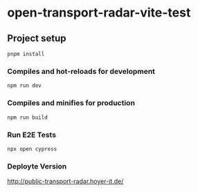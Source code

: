 # open-transport-radar-vite-test

## Project setup
```
pnpm install
```

### Compiles and hot-reloads for development
```
npm run dev
```

### Compiles and minifies for production
```
npm run build
```

### Run E2E Tests
```
npx open cypress
```

### Deployte Version
http://public-transport-radar.hoyer-it.de/

